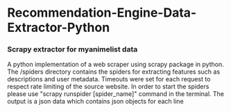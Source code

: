 # Recommendation-Engine-Data-Extractor-Python

### Scrapy extractor for myanimelist data

A python implementation of a web scraper using scrapy package in python. The /spiders directory contains the spiders for
extracting features such as descriptions and user metadata. Timeouts were set for each request to respect rate limiting of
the source website. In order to start the spiders please use "scrapy runspider [spider_name]" command in the terminal.
The output is a json data which contains json objects for each line
